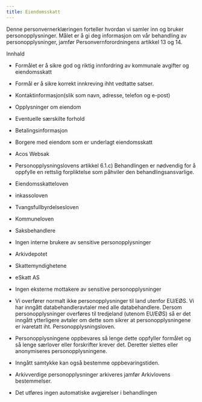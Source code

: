 ```yaml
---
title: Eiendomsskatt
---
```



  

Denne personvernerklæringen forteller hvordan vi samler inn og bruker personopplysninger. Målet er å gi deg informasjon om vår behandling av personopplysninger, jamfør Personvernforordningens artikkel 13 og 14.

  

Innhald

*   Formålet er å sikre god og riktig innfordring av kommunale avgifter og eiendomsskatt  
    
*   Formål er å sikre korrekt innkreving ihht vedtatte satser.  
    
*   Kontaktinformasjon(slik som navn, adresse, telefon og e-post)  
    
*   Opplysninger om eiendom  
    
*   Eventuelle særskilte forhold  
    
*   Betalingsinformasjon  
    
*   Borgere med eiendom som er underlagt eiendomsskatt  
    
*   Acos Websak  
    
*   Personopplysningslovens artikkel 6.1.c) Behandlingen er nødvendig for å oppfylle en rettslig forpliktelse som påhviler den behandlingsansvarlige.  
    
*   Eiendomsskatteloven  
    
*   inkassoloven  
    
*   Tvangsfullbyrdelsesloven  
    
*   Kommuneloven  
    
*   Saksbehandlere  
    
*   Ingen interne brukere av sensitive personopplysninger  
    
*   Arkivdepotet  
    
*   Skattemyndighetene  
    
*   eSkatt AS  
    
*   Ingen eksterne mottakere av sensitive personopplysninger  
    
*   Vi overfører normalt ikke personopplysninger til land utenfor EU/EØS. Vi har inngått databehandleravtaler med alle databehandlere. Dersom personopplysninger overføres til tredjeland (utenom EU/EØS) så er det inngått ytterligere avtaler om dette som sikrer at personopplysningene er ivaretatt iht. Personopplysningsloven.  
    
*   Personopplysningene oppbevares så lenge dette oppfyller formålet og så lenge særlover eller forskrifter krever det. Deretter slettes eller anonymiseres personopplysningene.  
    
*   Inngått samtykke kan også bestemme oppbevaringstiden.  
    
*   Arkivverdige personopplysninger arkiveres jamfør Arkivlovens bestemmelser.  
    
*   Det utføres ingen automatiske avgjørelser i behandlingen